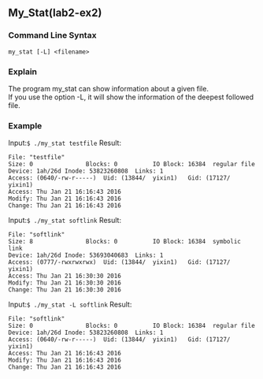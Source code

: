 ## My_Stat(lab2-ex2)
### Command Line Syntax
`my_stat [-L] <filename>`
### Explain
The program my_stat can show information about a given file.  
If you use the option -L, it will show the information of the deepest followed file.
### Example
Input:`$ ./my_stat testfile`
Result:
```
File: "testfile"
Size: 0               Blocks: 0          IO Block: 16384  regular file
Device: 1ah/26d Inode: 53823260808  Links: 1
Access: (0640/-rw-r-----)  Uid: (13844/  yixin1)   Gid: (17127/  yixin1)
Access: Thu Jan 21 16:16:43 2016
Modify: Thu Jan 21 16:16:43 2016
Change: Thu Jan 21 16:16:43 2016
```
Input:`$ ./my_stat softlink`
Result:
```
File: "softlink"
Size: 8               Blocks: 0          IO Block: 16384  symbolic link
Device: 1ah/26d Inode: 53693040683  Links: 1
Access: (0777/-rwxrwxrwx)  Uid: (13844/  yixin1)   Gid: (17127/  yixin1)
Access: Thu Jan 21 16:30:30 2016
Modify: Thu Jan 21 16:30:30 2016
Change: Thu Jan 21 16:30:30 2016
```
Input:`$ ./my_stat -L softlink`
Result:
```
File: "softlink"
Size: 0               Blocks: 0          IO Block: 16384  regular file
Device: 1ah/26d Inode: 53823260808  Links: 1
Access: (0640/-rw-r-----)  Uid: (13844/  yixin1)   Gid: (17127/  yixin1)
Access: Thu Jan 21 16:16:43 2016
Modify: Thu Jan 21 16:16:43 2016
Change: Thu Jan 21 16:16:43 2016
```
